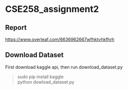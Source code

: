 # CSE258_assignment2

## Report
https://www.overleaf.com/6636962667wfhktvhkfhrh

## Download Dataset
First download kaggle api, then run download_dataset.py
> sudo pip install kaggle  
> python dowload_dataset.py
